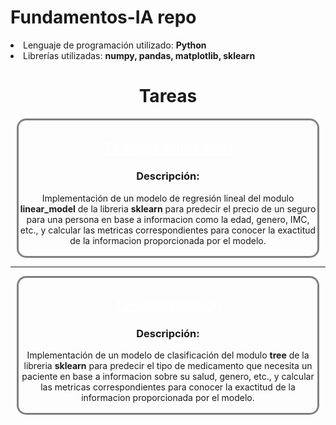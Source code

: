# Fundamentos-IA repo
<p style="font-size:18px;">
    <li>Lenguaje de programación utilizado: <strong>Python</strong></li>
    <li>Librerías utilizadas: <strong>numpy, pandas, matplotlib, sklearn</strong></li>
</p>
<h1 align="center">Tareas</h3>
<div align="center" style="border: 3px solid gray; border-radius: 15px; margin:10px; padding:2px;">
    <h2><a
        style="color: white"
        href="https://github.com/Alejo-P/Fundamentos-IA/tree/main/T1-Regresion-Lineal"
        target="_blank"
    >T1-Regresion-Lineal</a></h2>
    <h3>Descripción:</h3>
    <p>
        Implementación de un modelo de regresión lineal del modulo <strong>linear_model</strong> de la libreria <strong>sklearn</strong> para predecir el precio de un seguro para una persona en base a informacion como la edad, genero, IMC, etc., y calcular las metricas correspondientes para conocer la exactitud de la informacion proporcionada por el modelo.
    </p>
</div>

<hr>

<div align="center" style="border: 3px solid gray; border-radius: 15px; margin:10px; padding:2px;">
    <h2><a
        style="color: white"
        href="https://github.com/Alejo-P/Fundamentos-IA/tree/main/T2-Clasificacion"
        target="_blank"
    >T2-Clasificacion</a></h2>
    <h3>Descripción:</h3>
    <p>
        Implementación de un modelo de clasificación del modulo <strong>tree</strong> de la libreria <strong>sklearn</strong> para predecir el tipo de medicamento que necesita un paciente en base a informacion sobre su salud, genero, etc., y calcular las metricas correspondientes para conocer la exactitud de la informacion proporcionada por el modelo.
    </p>
</div>
